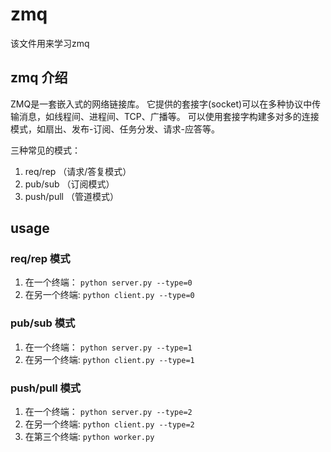# zmq

该文件用来学习zmq

## zmq 介绍
ZMQ是一套嵌入式的网络链接库。
它提供的套接字(socket)可以在多种协议中传输消息，如线程间、进程间、TCP、广播等。
可以使用套接字构建多对多的连接模式，如扇出、发布-订阅、任务分发、请求-应答等。

三种常见的模式：
1. req/rep   （请求/答复模式）
2. pub/sub   （订阅模式）
3. push/pull （管道模式）


## usage
### req/rep 模式
1. 在一个终端：   `python server.py --type=0`
2. 在另一个终端:  `python client.py --type=0`

### pub/sub 模式
1. 在一个终端：   `python server.py --type=1`
2. 在另一个终端:  `python client.py --type=1`

### push/pull 模式
1. 在一个终端：   `python server.py --type=2`
2. 在另一个终端:  `python client.py --type=2`
3. 在第三个终端:  `python worker.py`